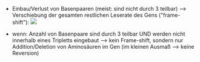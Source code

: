 - Einbau/Verlust von Basenpaaren (meist: sind nicht durch 3 teilbar) 
--> Verschiebung der gesamten restlichen Leserate des Gens ("frame-shift"):
![](Pasted%20image%2020231221094801.png)

- wenn: Anzahl von Basenpaare sind durch 3 teilbar UND werden nicht innerhalb eines Tripletts eingebaut --> kein Frame-shift, sondern nur Addition/Deletion von Aminosäuren im Gen (im kleinen Ausmaß --> keine Reversion)

